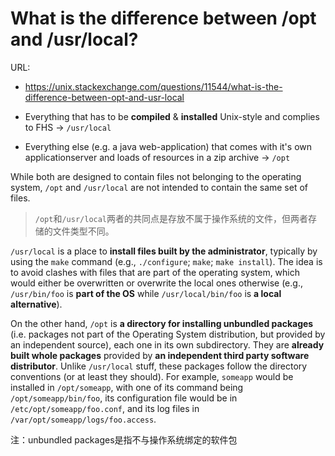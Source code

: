 # What is the difference between /opt and /usr/local?

URL:

- https://unix.stackexchange.com/questions/11544/what-is-the-difference-between-opt-and-usr-local


- Everything that has to be **compiled** & **installed** Unix-style and complies to FHS -> `/usr/local`
- Everything else (e.g. a java web-application) that comes with it's own applicationserver and loads of resources in a zip archive -> `/opt`

While both are designed to contain files not belonging to the operating system, `/opt` and `/usr/local` are not intended to contain the same set of files.

> `/opt`和`/usr/local`两者的共同点是存放不属于操作系统的文件，但两者存储的文件类型不同。

`/usr/local` is a place to **install files built by the administrator**, typically by using the `make` command (e.g., `./configure`; `make`; `make install`). The idea is to avoid clashes with files that are part of the operating system, which would either be overwritten or overwrite the local ones otherwise (e.g., `/usr/bin/foo` is **part of the OS** while `/usr/local/bin/foo` is **a local alternative**).

On the other hand, `/opt` is **a directory for installing unbundled packages** (i.e. packages not part of the Operating System distribution, but provided by an independent source), each one in its own subdirectory. They are **already built whole packages** provided by **an independent third party software distributor**. Unlike `/usr/local` stuff, these packages follow the directory conventions (or at least they should). For example, `someapp` would be installed in `/opt/someapp`, with one of its command being `/opt/someapp/bin/foo`, its configuration file would be in `/etc/opt/someapp/foo.conf`, and its log files in `/var/opt/someapp/logs/foo.access`.

注：unbundled packages是指不与操作系统绑定的软件包


